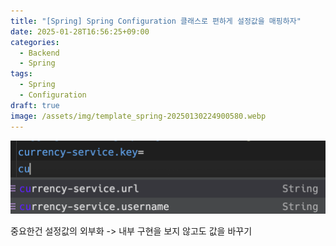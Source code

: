 ```yaml
---
title: "[Spring] Spring Configuration 클래스로 편하게 설정값을 매핑하자"
date: 2025-01-28T16:56:25+09:00
categories:
  - Backend
  - Spring
tags:
  - Spring
  - Configuration
draft: true
image: /assets/img/template_spring-20250130224900580.webp
---
```

<!-- truncate -->

![](/assets/img/Pasted%20image%2020250128165627.png)

중요한건 설정값의 외부화 -> 내부 구현을 보지 않고도 값을 바꾸기
